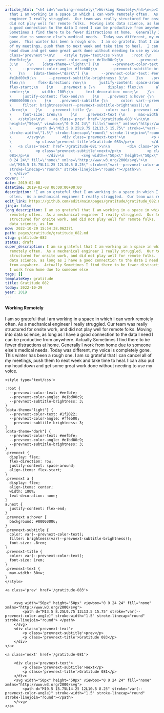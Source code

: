```yaml
---
article_html: "<h4 id=\"working-remotely\">Working Remotely</h4>\n<p>I am so grateful
  that I am working in a space in which I can work remotely often.  As a mechanical
  engineer I really struggled.  Our team was really structured for onsite work, and
  did not play well for remote folks.  Moving into data science, as long as I have
  a good connection to the data I need I can be productive from anywhere.  Actually
  Sometimes I find there to be fewer distractions at home.  Generally I work from
  home due to someone else's medical needs.  Today was different, my voice is completely
  gone.  This winter has been a rough one.  I am so grateful that I can cancel all
  of my meetings, push them to next week and take time to heal.  I can also put my
  head down and get some great work done without needing to use my voice.</p>\n<div
  class='prevnext'>\n\n    <style type='text/css'>\n\n    :root {\n      --prevnext-color-text:
  #eefbfe;\n      --prevnext-color-angle: #e1bd00c9;\n      --prevnext-subtitle-brightness:
  3;\n    }\n    [data-theme=\"light\"] {\n      --prevnext-color-text: #1f2022;\n
  \     --prevnext-color-angle: #ffeb00;\n      --prevnext-subtitle-brightness: 3;\n
  \   }\n    [data-theme=\"dark\"] {\n      --prevnext-color-text: #eefbfe;\n      --prevnext-color-angle:
  #e1bd00c9;\n      --prevnext-subtitle-brightness: 3;\n    }\n    .prevnext {\n      display:
  flex;\n      flex-direction: row;\n      justify-content: space-around;\n      align-items:
  flex-start;\n    }\n    .prevnext a {\n      display: flex;\n      align-items:
  center;\n      width: 100%;\n      text-decoration: none;\n    }\n    a.next {\n
  \     justify-content: flex-end;\n    }\n    .prevnext a:hover {\n      background:
  #00000006;\n    }\n    .prevnext-subtitle {\n      color: var(--prevnext-color-text);\n
  \     filter: brightness(var(--prevnext-subtitle-brightness));\n      font-size:
  .8rem;\n    }\n    .prevnext-title {\n      color: var(--prevnext-color-text);\n
  \     font-size: 1rem;\n    }\n    .prevnext-text {\n      max-width: 30vw;\n    }\n
  \   </style>\n\n    <a class='prev' href='/gratitude-083'>\n\n\n        <svg width=\"50px\"
  height=\"50px\" viewbox=\"0 0 24 24\" fill=\"none\" xmlns=\"http://www.w3.org/2000/svg\">\n
  \           <path d=\"M13.5 8.25L9.75 12L13.5 15.75\" stroke=\"var(--prevnext-color-angle)\"
  stroke-width=\"1.5\" stroke-linecap=\"round\" stroke-linejoin=\"round\"> </path>\n
  \       </svg>\n        <div class='prevnext-text'>\n            <p class='prevnext-subtitle'>prev</p>\n
  \           <p class='prevnext-title'>Gratitude 083</p>\n        </div>\n    </a>\n\n
  \   <a class='next' href='/gratitude-081'>\n\n        <div class='prevnext-text'>\n
  \           <p class='prevnext-subtitle'>next</p>\n            <p class='prevnext-title'>Gratitude
  081</p>\n        </div>\n        <svg width=\"50px\" height=\"50px\" viewbox=\"0
  0 24 24\" fill=\"none\" xmlns=\"http://www.w3.org/2000/svg\">\n            <path
  d=\"M10.5 15.75L14.25 12L10.5 8.25\" stroke=\"var(--prevnext-color-angle)\" stroke-width=\"1.5\"
  stroke-linecap=\"round\" stroke-linejoin=\"round\"></path>\n        </svg>\n    </a>\n
  \ </div>"
cover: ''
date: 2019-02-08
datetime: 2019-02-08 00:00:00+00:00
description: 'I am so grateful that I am working in a space in which I can work remotely
  often.  As a mechanical engineer I really struggled.  Our team was really structured '
edit_link: https://github.com/edit/main/pages/gratitude/gratitude_082.md
jinja: false
long_description: I am so grateful that I am working in a space in which I can work
  remotely often.  As a mechanical engineer I really struggled.  Our team was really
  structured for onsite work, and did not play well for remote folks.  Moving into
  data science, as lon
now: 2022-10-29 15:54:38.062371
path: pages/gratitude/gratitude_082.md
slug: gratitude-082
status: draft
super_description: I am so grateful that I am working in a space in which I can work
  remotely often.  As a mechanical engineer I really struggled.  Our team was really
  structured for onsite work, and did not play well for remote folks.  Moving into
  data science, as long as I have a good connection to the data I need I can be productive
  from anywhere.  Actually Sometimes I find there to be fewer distractions at home.  Generally
  I work from home due to someone else
tags: []
templateKey: gratitude
title: Gratitude 082
today: 2022-10-29
year: 2019
---
```


#### Working Remotely

I am so grateful that I am working in a space in which I can work remotely often.  As a mechanical engineer I really struggled.  Our team was really structured for onsite work, and did not play well for remote folks.  Moving into data science, as long as I have a good connection to the data I need I can be productive from anywhere.  Actually Sometimes I find there to be fewer distractions at home.  Generally I work from home due to someone else's medical needs.  Today was different, my voice is completely gone.  This winter has been a rough one.  I am so grateful that I can cancel all of my meetings, push them to next week and take time to heal.  I can also put my head down and get some great work done without needing to use my voice.
<div class='prevnext'>

    <style type='text/css'>

    :root {
      --prevnext-color-text: #eefbfe;
      --prevnext-color-angle: #e1bd00c9;
      --prevnext-subtitle-brightness: 3;
    }
    [data-theme="light"] {
      --prevnext-color-text: #1f2022;
      --prevnext-color-angle: #ffeb00;
      --prevnext-subtitle-brightness: 3;
    }
    [data-theme="dark"] {
      --prevnext-color-text: #eefbfe;
      --prevnext-color-angle: #e1bd00c9;
      --prevnext-subtitle-brightness: 3;
    }
    .prevnext {
      display: flex;
      flex-direction: row;
      justify-content: space-around;
      align-items: flex-start;
    }
    .prevnext a {
      display: flex;
      align-items: center;
      width: 100%;
      text-decoration: none;
    }
    a.next {
      justify-content: flex-end;
    }
    .prevnext a:hover {
      background: #00000006;
    }
    .prevnext-subtitle {
      color: var(--prevnext-color-text);
      filter: brightness(var(--prevnext-subtitle-brightness));
      font-size: .8rem;
    }
    .prevnext-title {
      color: var(--prevnext-color-text);
      font-size: 1rem;
    }
    .prevnext-text {
      max-width: 30vw;
    }
    </style>
    
    <a class='prev' href='/gratitude-083'>
    

        <svg width="50px" height="50px" viewbox="0 0 24 24" fill="none" xmlns="http://www.w3.org/2000/svg">
            <path d="M13.5 8.25L9.75 12L13.5 15.75" stroke="var(--prevnext-color-angle)" stroke-width="1.5" stroke-linecap="round" stroke-linejoin="round"> </path>
        </svg>
        <div class='prevnext-text'>
            <p class='prevnext-subtitle'>prev</p>
            <p class='prevnext-title'>Gratitude 083</p>
        </div>
    </a>
    
    <a class='next' href='/gratitude-081'>
    
        <div class='prevnext-text'>
            <p class='prevnext-subtitle'>next</p>
            <p class='prevnext-title'>Gratitude 081</p>
        </div>
        <svg width="50px" height="50px" viewbox="0 0 24 24" fill="none" xmlns="http://www.w3.org/2000/svg">
            <path d="M10.5 15.75L14.25 12L10.5 8.25" stroke="var(--prevnext-color-angle)" stroke-width="1.5" stroke-linecap="round" stroke-linejoin="round"></path>
        </svg>
    </a>
  </div>